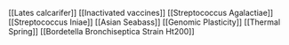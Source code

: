 [[Lates calcarifer]]
[[Inactivated vaccines]]
[[Streptococcus Agalactiae]]
[[Streptococcus Iniae]]
[[Asian Seabass]]
[[Genomic Plasticity]]
[[Thermal Spring]]
[[Bordetella Bronchiseptica Strain Ht200]]
